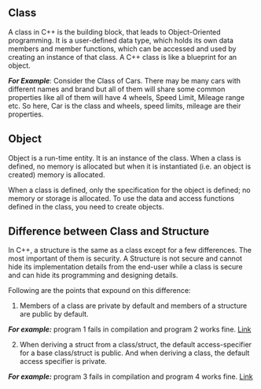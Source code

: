 ## Class
A class in C++ is the building block, that leads to Object-Oriented programming. It is a user-defined data type, which holds its own data members and member functions, which can be accessed and used by creating an instance of that class. A C++ class is like a blueprint for an object.

***For Example***: Consider the Class of Cars. There may be many cars with different names and brand but all of them will share some common properties like all of them will have 4 wheels, Speed Limit, Mileage range etc. So here, Car is the class and wheels, speed limits, mileage are their properties.

## Object
Object is a run-time entity. It is an instance of the class.
When a class is defined, no memory is allocated but when it is instantiated (i.e. an object is created) memory is allocated.

When a class is defined, only the specification for the object is defined; no memory or storage is allocated. To use the data and access functions defined in the class, you need to create objects.

## Difference between Class and Structure

In C++, a structure is the same as a class except for a few differences. The most important of them is security. A Structure is not secure and cannot hide its implementation details from the end-user while a class is secure and can hide its programming and designing details. 

Following are the points that expound on this difference: 
1) Members of a class are private by default and members of a structure are public by default.

***For example:*** program 1 fails in compilation and program 2 works fine. [Link](https://github.com/BhoomikaSahu/Object-Oriented-Programming-with-CPP/blob/12ae9cdb52ec5a6e4d4da9c3d3edd4bf5cbba09c/Class%20&%20object/structAndClass.cpp)

2) When deriving a struct from a class/struct, the default access-specifier for a base class/struct is public. And when deriving a class, the default access specifier is private. 

***For example:*** program 3 fails in compilation and program 4 works fine. [Link](https://github.com/BhoomikaSahu/Object-Oriented-Programming-with-CPP/blob/12ae9cdb52ec5a6e4d4da9c3d3edd4bf5cbba09c/Class%20&%20object/structAndClass.cpp) 

